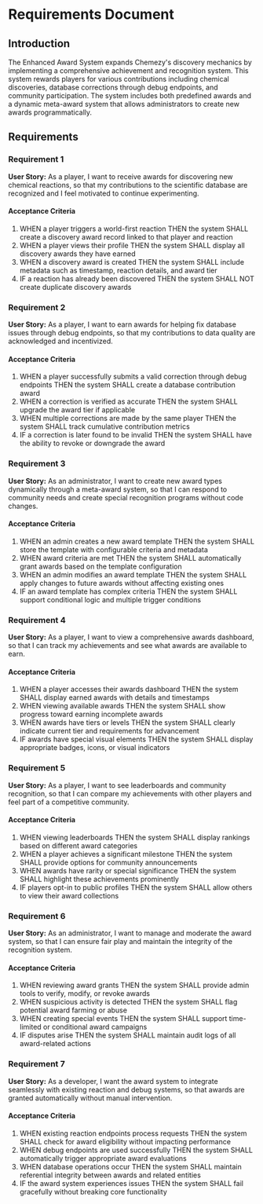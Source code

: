 # Requirements Document

## Introduction

The Enhanced Award System expands Chemezy's discovery mechanics by implementing a comprehensive achievement and recognition system. This system rewards players for various contributions including chemical discoveries, database corrections through debug endpoints, and community participation. The system includes both predefined awards and a dynamic meta-award system that allows administrators to create new awards programmatically.

## Requirements

### Requirement 1

**User Story:** As a player, I want to receive awards for discovering new chemical reactions, so that my contributions to the scientific database are recognized and I feel motivated to continue experimenting.

#### Acceptance Criteria

1. WHEN a player triggers a world-first reaction THEN the system SHALL create a discovery award record linked to that player and reaction
2. WHEN a player views their profile THEN the system SHALL display all discovery awards they have earned
3. WHEN a discovery award is created THEN the system SHALL include metadata such as timestamp, reaction details, and award tier
4. IF a reaction has already been discovered THEN the system SHALL NOT create duplicate discovery awards

### Requirement 2

**User Story:** As a player, I want to earn awards for helping fix database issues through debug endpoints, so that my contributions to data quality are acknowledged and incentivized.

#### Acceptance Criteria

1. WHEN a player successfully submits a valid correction through debug endpoints THEN the system SHALL create a database contribution award
2. WHEN a correction is verified as accurate THEN the system SHALL upgrade the award tier if applicable
3. WHEN multiple corrections are made by the same player THEN the system SHALL track cumulative contribution metrics
4. IF a correction is later found to be invalid THEN the system SHALL have the ability to revoke or downgrade the award

### Requirement 3

**User Story:** As an administrator, I want to create new award types dynamically through a meta-award system, so that I can respond to community needs and create special recognition programs without code changes.

#### Acceptance Criteria

1. WHEN an admin creates a new award template THEN the system SHALL store the template with configurable criteria and metadata
2. WHEN award criteria are met THEN the system SHALL automatically grant awards based on the template configuration
3. WHEN an admin modifies an award template THEN the system SHALL apply changes to future awards without affecting existing ones
4. IF an award template has complex criteria THEN the system SHALL support conditional logic and multiple trigger conditions

### Requirement 4

**User Story:** As a player, I want to view a comprehensive awards dashboard, so that I can track my achievements and see what awards are available to earn.

#### Acceptance Criteria

1. WHEN a player accesses their awards dashboard THEN the system SHALL display earned awards with details and timestamps
2. WHEN viewing available awards THEN the system SHALL show progress toward earning incomplete awards
3. WHEN awards have tiers or levels THEN the system SHALL clearly indicate current tier and requirements for advancement
4. IF awards have special visual elements THEN the system SHALL display appropriate badges, icons, or visual indicators

### Requirement 5

**User Story:** As a player, I want to see leaderboards and community recognition, so that I can compare my achievements with other players and feel part of a competitive community.

#### Acceptance Criteria

1. WHEN viewing leaderboards THEN the system SHALL display rankings based on different award categories
2. WHEN a player achieves a significant milestone THEN the system SHALL provide options for community announcements
3. WHEN awards have rarity or special significance THEN the system SHALL highlight these achievements prominently
4. IF players opt-in to public profiles THEN the system SHALL allow others to view their award collections

### Requirement 6

**User Story:** As an administrator, I want to manage and moderate the award system, so that I can ensure fair play and maintain the integrity of the recognition system.

#### Acceptance Criteria

1. WHEN reviewing award grants THEN the system SHALL provide admin tools to verify, modify, or revoke awards
2. WHEN suspicious activity is detected THEN the system SHALL flag potential award farming or abuse
3. WHEN creating special events THEN the system SHALL support time-limited or conditional award campaigns
4. IF disputes arise THEN the system SHALL maintain audit logs of all award-related actions

### Requirement 7

**User Story:** As a developer, I want the award system to integrate seamlessly with existing reaction and debug systems, so that awards are granted automatically without manual intervention.

#### Acceptance Criteria

1. WHEN existing reaction endpoints process requests THEN the system SHALL check for award eligibility without impacting performance
2. WHEN debug endpoints are used successfully THEN the system SHALL automatically trigger appropriate award evaluations
3. WHEN database operations occur THEN the system SHALL maintain referential integrity between awards and related entities
4. IF the award system experiences issues THEN the system SHALL fail gracefully without breaking core functionality

